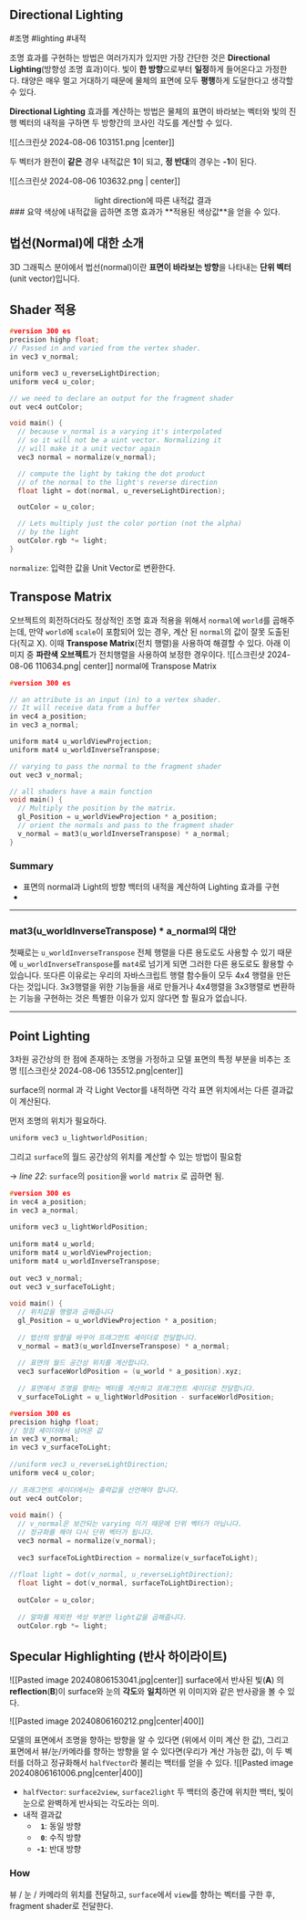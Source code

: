 
## Directional Lighting

#조명 #lighting #내적

조명 효과를 구현하는 방법은 여러가지가 있지만 가장 간단한 것은 **Directional Lighting**(방향성 조명 효과)이다.  빛이 **한 방향**으로부터 **일정**하게 들어온다고 가정한다. 태양은 매우 멀고 거대하기 때문에 물체의 표면에 모두 **평행**하게 도달한다고 생각할 수 있다.

**Directional Lighting** 효과를 계산하는 방법은 물체의 표면이 바라보는 벡터와 빛의 진행 벡터의 내적을 구하면 두 방향간의 코사인 각도를 계산할 수 있다.

![[스크린샷 2024-08-06 103151.png |center]]

두 벡터가 완전이 **같은** 경우 내적값은 **1**이 되고, **정 반대**의 경우는 **-1**이 된다.

![[스크린샷 2024-08-06 103632.png | center]]
<center> light direction에 따른 내적값 결과  </center>
### 요약 
색상에 내적값을 곱하면 조명 효과가 **적용된 색상값**을 얻을 수 있다.


## 법선(Normal)에 대한 소개

3D 그래픽스 분야에서 법선(normal)이란 **표면이 바라보는 방향**을 나타내는 **단위 벡터**(unit vector)입니다.

## Shader 적용

```cpp title:'fragment shader' hl:4,20,26
#version 300 es
precision highp float;
// Passed in and varied from the vertex shader.
in vec3 v_normal;

uniform vec3 u_reverseLightDirection;
uniform vec4 u_color;

// we need to declare an output for the fragment shader
out vec4 outColor;

void main() {
  // because v_normal is a varying it's interpolated
  // so it will not be a uint vector. Normalizing it
  // will make it a unit vector again
  vec3 normal = normalize(v_normal);

  // compute the light by taking the dot product
  // of the normal to the light's reverse direction
  float light = dot(normal, u_reverseLightDirection);

  outColor = u_color;

  // Lets multiply just the color portion (not the alpha)
  // by the light
  outColor.rgb *= light;
}
```

`normalize`: 입력한 값을 Unit Vector로 변환한다.

## Transpose Matrix

오브젝트의 회전하더라도 정상적인 조명 효과 적용을 위해서 `normal`에 `world`를 곱해주는데, 만약 `world`에 `scale`이 포함되어 있는 경우, 계산 된 `normal`의 값이 잘못 도출된다(직교 X).  이때 **Transpose Matrix**(전치 행렬)을 사용하여 해결할 수 있다. 아래 이미지 중 **파란색 오브젝트**가 전치행렬을 사용하여 보정한 경우이다.
 ![[스크린샷 2024-08-06 110634.png| center]]
normal에 Transpose Matrix 

```cpp title:'vertex shader' hl:8,9, ar:19
#version 300 es

// an attribute is an input (in) to a vertex shader.
// It will receive data from a buffer
in vec4 a_position;
in vec3 a_normal;

uniform mat4 u_worldViewProjection;
uniform mat4 u_worldInverseTranspose;

// varying to pass the normal to the fragment shader
out vec3 v_normal;

// all shaders have a main function
void main() {
  // Multiply the position by the matrix.
  gl_Position = u_worldViewProjection * a_position;
  // orient the normals and pass to the fragment shader
  v_normal = mat3(u_worldInverseTranspose) * a_normal;
}
```

### Summary

- 표면의 normal과  Light의 방향 백터의 내적을 계산하여 Lighting 효과를 구현
- 


---

### mat3(u_worldInverseTranspose) * a_normal의 대안

첫째로는 `u_worldInverseTranspose` 전체 행렬을 다른 용도로도 사용할 수 있기 때문에 `u_worldInverseTranspose`를 `mat4`로 넘기게 되면 그러한 다른 용도로도 활용할 수 있습니다.
또다른 이유로는 우리의 자바스크립트 행렬 함수들이 모두 4x4 행렬을 만든다는 것입니다. 3x3행렬을 위한 기능들을 새로 만들거나 4x4행렬을 3x3행렬로 변환하는 기능을 구현하는 것은 특별한 이유가 있지 않다면 할 필요가 없습니다.

---

## Point Lighting

3차원 공간상의 한 점에 존재하는 조명을 가정하고 모델 표면의 특정 부분을 비추는 조명
![[스크린샷 2024-08-06 135512.png|center]]

surface의 normal 과 각 Light Vector를 내적하면 각각 표면 위치에서는 다른 결과값이 계산된다.

먼저 조명의 위치가 필요하다.
```cpp 
uniform vec3 u_lightworldPosition;
```

그리고 `surface`의 월드 공간상의 위치를 계산할 수 있는 방법이 필요함

-> _line 22_:  `surface`의 `position`을 `world matrix` 로 곱하면 됨.

```cpp title:'vertex shader "get surface to light"' hl:5,7,12,21-25 ar:22
#version 300 es
in vec4 a_position;
in vec3 a_normal;
 
uniform vec3 u_lightWorldPosition;
 
uniform mat4 u_world;
uniform mat4 u_worldViewProjection;
uniform mat4 u_worldInverseTranspose;
 
out vec3 v_normal;
out vec3 v_surfaceToLight;
 
void main() {
  // 위치값을 행렬과 곱해줍니다
  gl_Position = u_worldViewProjection * a_position;
 
  // 법선의 방향을 바꾸어 프래그먼트 셰이더로 전달합니다.
  v_normal = mat3(u_worldInverseTranspose) * a_normal;
 
  // 표면의 월드 공간상 위치를 계산합니다.
  vec3 surfaceWorldPosition = (u_world * a_position).xyz;
 
  // 표면에서 조명을 향하는 벡터를 계산하고 프래그먼트 셰이더로 전달합니다.
  v_surfaceToLight = u_lightWorldPosition - surfaceWorldPosition;
```


```cpp title:'fragment shader' hl:5,21 er:7,20
#version 300 es
precision highp float;
// 정점 셰이더에서 넘어온 값
in vec3 v_normal;
in vec3 v_surfaceToLight;
 
//uniform vec3 u_reverseLightDirection;
uniform vec4 u_color;
 
// 프래그먼트 셰이더에서는 출력값을 선언해야 합니다.
out vec4 outColor;
 
void main() {
  // v_normal은 보간되는 varying 이기 때문에 단위 벡터가 아닙니다.
  // 정규화를 해야 다시 단위 벡터가 됩니다.
  vec3 normal = normalize(v_normal);
 
  vec3 surfaceToLightDirection = normalize(v_surfaceToLight);
 
//float light = dot(v_normal, u_reverseLightDirection);
  float light = dot(v_normal, surfaceToLightDirection);
 
  outColor = u_color;
 
  // 알파를 제외한 색상 부분만 light값을 곱해줍니다.
  outColor.rgb *= light;
```

## Specular Highlighting (반사 하이라이트)


![[Pasted image 20240806153041.jpg|center]]
surface에서 반사된 빛(**A**) 의 **reflection**(**B**)이 surface와 눈의 **각도**와 **일치**하면 위 이미지와 같은 반사광을 볼 수 있다.

![[Pasted image 20240806160212.png|center|400]]


모델의 표면에서 조명을 향하는 방향을 알 수 있다면 (위에서 이미 계산 한 값), 그리고 표면에서 뷰/눈/카메라를 향하는 방향을 알 수 있다면(우리가 계산 가능한 값), 이 두 벡터를 더하고 정규화해서 `halfVector`라 불리는 백터를 얻을 수 있다.
![[Pasted image 20240806161006.png|center|400]]

- `halfVector`: `surface2view`, `surface2light` 두 백터의 중간에 위치한 백터, 빛이 눈으로 완벽하게 반사되는 각도라는 의미. 
-  내적 결과값
	- **` 1`**: 동일 방향
	- **` 0`**: 수직 방향
	- **`-1`**: 반대 방향

### How

뷰 / 눈 / 카메라의 위치를 전달하고, `surface`에서 `view`를 향하는 벡터를 구한 후, fragment shader로 전달한다. 
```

```
